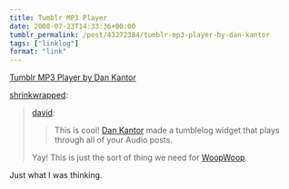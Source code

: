 ```yaml
---
title: Tumblr MP3 Player
date: 2008-07-23T14:33:36+00:00
tumblr_permalink: /post/43272384/tumblr-mp3-player-by-dan-kantor
tags: ["linklog"]
format: "link"
---
```


[Tumblr MP3 Player by Dan Kantor][1]

[shrinkwrapped](http://tumblefeed.thair.net/post/43265591/tumblr-mp3-player-by-dan-kantor):

> [david](http://www.davidslog.com/43190571/tumblr-mp3-player-by-dan-kantor):
>
> > This is cool! [Dan Kantor](http://blog.dankantor.com/post/43158314/tumblr-mp3-player) made a tumblelog widget that plays through all of your Audio posts.
>
> Yay! This is just the sort of thing we need for [WoopWoop](http://woopwoop.tumblr.com).

Just what I was thinking.

[1]: http://blog.dankantor.com/post/43158314/tumblr-mp3-player
